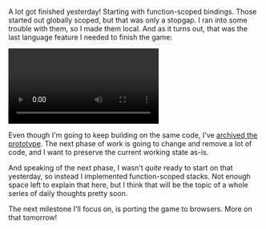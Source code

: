 A lot got finished yesterday! Starting with function-scoped bindings. Those
started out globally scoped, but that was only a stopgap. I ran into some
trouble with them, so I made them local. And as it turns out, that was the last
language feature I needed to finish the game:

<video controls>
    <source src="2024-06-06/snake.webm" />
</video>

Even though I'm going to keep building on the same code, I've
[archived the prototype][prototype]. The next phase of work is going to change
and remove a lot of code, and I want to preserve the current working state
as-is.

And speaking of the next phase, I wasn't _quite_ ready to start on that
yesterday, so instead I implemented function-scoped stacks. Not enough space
left to explain that here, but I think that will be the topic of a whole series
of daily thoughts pretty soon.

The next milestone I'll focus on, is porting the game to browsers. More on that
tomorrow!

[prototype]: https://github.com/hannobraun/caterpillar/tree/main/archive/prototypes/10
